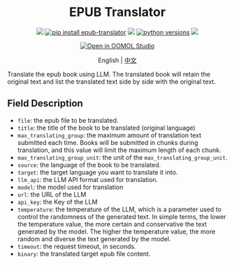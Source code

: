 <div align=center>
  <h1>EPUB Translator</h1>
  <p>
    <a href="https://github.com/oomol-lab/epub-translator/actions/workflows/build.yml" target="_blank"><img src="https://img.shields.io/github/actions/workflow/status/oomol-lab/epub-translator/build.yml" alt"ci" /></a>
    <a href="https://pypi.org/project/epub-translator/" target="_blank"><img src="https://img.shields.io/badge/pip_install-epub--translator-blue" alt="pip install epub-translator" /></a>
    <a href="https://pypi.org/project/epub-translator/" target="_blank"><img src="https://img.shields.io/pypi/v/epub-translator.svg" alt"pypi epub-translator" /></a>
    <a href="https://pypi.org/project/epub-translator/" target="_blank"><img src="https://img.shields.io/pypi/pyversions/epub-translator.svg" alt="python versions" /></a>
    <a href="https://github.com/oomol-lab/epub-translator/blob/main/LICENSE" target="_blank"><img src="https://img.shields.io/github/license/oomol-lab/epub-translator" alt"license" /></a>
  </p>
  <p><a href="https://hub.oomol.com/package/books-translator?open=true" target="_blank"><img src="https://static.oomol.com/assets/button.svg" alt="Open in OOMOL Studio" /></a></p>
  <p>English | <a href="./README_zh-CN.md">中文</a></p>
</div>

Translate the epub book using LLM. The translated book will retain the original text and list the translated text side by side with the original text.

## Field Description

- `file`: the epub file to be translated.
- `title`: the title of the book to be translated (original language)
- `max_translating_group`: the maximum amount of translation text submitted each time. Books will be submitted in chunks during translation, and this value will limit the maximum length of each chunk.
- `max_translating_group_unit`: the unit of the `max_translating_group_unit`.
- `source`: the language of the book to be translated.
- `target`: the target language you want to translate it into.
- `llm_api`: the LLM API format used for translation.
- `model`: the model used for translation
- `url`: the URL of the LLM
- `api_key`: the Key of the LLM
- `temperature`: the temperature of the LLM, which is a parameter used to control the randomness of the generated text. In simple terms, the lower the temperature value, the more certain and conservative the text generated by the model. The higher the temperature value, the more random and diverse the text generated by the model.
- `timeout`: the request timeout, in seconds.
- `binary`: the translated target epub file content.